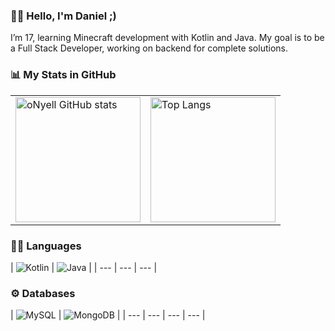 ### 👨‍🎓 Hello, I'm Daniel ;)
I’m 17, learning Minecraft development with Kotlin and Java. My goal is to be a Full Stack Developer, working on backend for complete solutions.

### 📊 My Stats in GitHub
<table>
  <tr>
    <td>
      <img src="https://github-readme-stats.vercel.app/api?username=oNyel&show_icons=true&theme=tokyonight" alt="oNyell GitHub stats" height="200" />
    </td>
    <td>
      <img src="https://github-readme-stats.vercel.app/api/top-langs/?username=oNyell&theme=tokyonight" alt="Top Langs" height="200" />
    </td>
  </tr>
</table>

### 👨‍💻 Languages 
| ![Kotlin](https://img.shields.io/badge/Kotlin-0095D5?&style=for-the-badge&logo=kotlin&logoColor=white) | ![Java](https://img.shields.io/badge/Java-ED8B00?style=for-the-badge&logo=openjdk&logoColor=white) |
| --- | --- | --- |


### ⚙ Databases
| ![MySQL](https://img.shields.io/badge/MySQL-00000F?style=for-the-badge&logo=mysql&logoColor=white) | ![MongoDB](https://img.shields.io/badge/MongoDB-4EA94B?style=for-the-badge&logo=mongodb&logoColor=white) |
| --- | --- | --- | --- |

